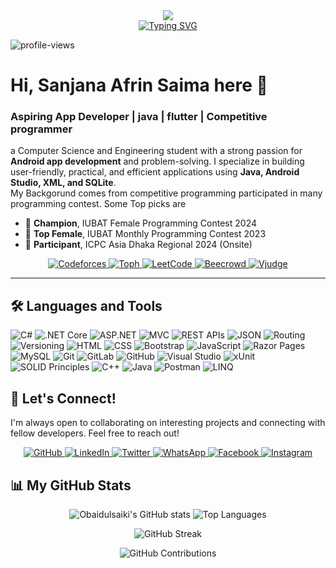 <div align="center">
  <img src="https://capsule-render.vercel.app/api?type=waving&color=0:6CABDD,100:1C2C5B&height=200&text=Sanjana%20Saima&animation=fadeIn&fontColor=ffffff&fontSize=60" />
</div>

<div align="center">
  <a href="https://git.io/typing-svg">
    <img src="https://readme-typing-svg.demolab.com?font=Fira+Code&weight=700&size=25&pause=1000&color=F8F8F8&center=true&width=435&lines=Aspiring Mobile+App+ Developer;Java+android;Problem+Solver;Competitive=Programmer" alt="Typing SVG" />
  </a>
</div>
<p align="left">
  <img src="https://komarev.com/ghpvc/?username=SanjanaSaima&label=Profile%20views&color=0e75b6&style=flat" alt="profile-views" />
</p>

# Hi, Sanjana Afrin Saima here 👋
### Aspiring App Developer | java | flutter | Competitive programmer

a Computer Science and Engineering student with a strong passion for **Android app development** and problem-solving. I specialize in building user-friendly, practical, and efficient applications using **Java, Android Studio, XML, and SQLite**.  
My Backgorund comes from competitive programming participated in many programming contest. Some Top picks are 
 - 🥇 **Champion**, IUBAT Female Programming Contest 2024  
- 🏅 **Top Female**, IUBAT Monthly Programming Contest 2023  
- 🎯 **Participant**, ICPC Asia Dhaka Regional 2024 (Onsite)  

<p align="center">
  <p align="center">
 <a href="https://codeforces.com/profile/Hello-2025"> <img alt="Codeforces" src="https://custom-icon-badges.demolab.com/badge/Codeforces-370-%23E05D44?style=for-the-badge&labelColor=CE4630&logo=codeforces&logoColor=white"/> </a>
  <a href="https://toph.co/u/Sanjana_Saima">
    <img alt="Toph" src="https://custom-icon-badges.demolab.com/badge/Toph-20-%23236ad3?style=for-the-badge&labelColor=1155ba&logo=toph&logoColor=white"/>
  </a>
  <a href="https://leetcode.com/u/SanjanaSaima/">
    <img alt="LeetCode" src="https://custom-icon-badges.demolab.com/badge/LeetCode-03-%23005588?style=for-the-badge&labelColor=003366&logo=leetcode&logoColor=white"/>
  </a>
<a href="https://judge.beecrowd.com/en/profile/677735">
  <img alt="Beecrowd" src="https://custom-icon-badges.demolab.com/badge/Beecrowd-46-%23802A2A?style=for-the-badge&labelColor=5C1A1A&logo=target&logoColor=white"/>
</a>
<a href="https://vjudge.net/user/Sanjana_Saima">
  <img alt="Vjudge" src="https://custom-icon-badges.demolab.com/badge/Vjudge-20%2B-%23008080?style=for-the-badge&labelColor=004d4d&logo=check-circle&logoColor=white"/>
</a>
</p>

---

## 🛠️ Languages and Tools
<img src="https://img.shields.io/badge/c%23-%23239120.svg?style=for-the-badge&logo=c-sharp&logoColor=white" alt="C#"/>
<img src="https://img.shields.io/badge/.NET%20Core-512BD4?style=for-the-badge&logo=dotnet&logoColor=white" alt=".NET Core"/>
<img src="https://img.shields.io/badge/ASP.NET-5C2D91?style=for-the-badge&logo=dotnet&logoColor=white" alt="ASP.NET"/>
<img src="https://img.shields.io/badge/MVC-000000?style=for-the-badge&logo=visualstudio&logoColor=white" alt="MVC"/>
<img src="https://img.shields.io/badge/REST%20API-02569B?style=for-the-badge&logo=postman&logoColor=white" alt="REST APIs"/>
<img src="https://img.shields.io/badge/JSON-000000?style=for-the-badge&logo=json&logoColor=white" alt="JSON"/>
<img src="https://img.shields.io/badge/Routing-FF6F00?style=for-the-badge&logo=angular&logoColor=white" alt="Routing"/>
<img src="https://img.shields.io/badge/Versioning-4285F4?style=for-the-badge&logo=git&logoColor=white" alt="Versioning"/>
<img src="https://img.shields.io/badge/html5-%23E34F26.svg?style=for-the-badge&logo=html5&logoColor=white" alt="HTML"/>
<img src="https://img.shields.io/badge/css3-%231572B6.svg?style=for-the-badge&logo=css3&logoColor=white" alt="CSS"/>
<img src="https://img.shields.io/badge/bootstrap-%237952B3.svg?style=for-the-badge&logo=bootstrap&logoColor=white" alt="Bootstrap"/>
<img src="https://img.shields.io/badge/javascript-%23323330.svg?style=for-the-badge&logo=javascript&logoColor=%23F7DF1E" alt="JavaScript"/>
<img src="https://img.shields.io/badge/Razor%20Pages-512BD4?style=for-the-badge&logo=dotnet&logoColor=white" alt="Razor Pages"/>
<img src="https://img.shields.io/badge/mysql-4479A1.svg?style=for-the-badge&logo=mysql&logoColor=white" alt="MySQL"/>
<img src="https://img.shields.io/badge/git-%23F05033.svg?style=for-the-badge&logo=git&logoColor=white" alt="Git"/>
<img src="https://img.shields.io/badge/gitlab-%23FC6D26.svg?style=for-the-badge&logo=gitlab&logoColor=white" alt="GitLab"/>
<img src="https://img.shields.io/badge/github-%23121011.svg?style=for-the-badge&logo=github&logoColor=white" alt="GitHub"/>
<img src="https://img.shields.io/badge/Visual%20Studio-5C2D91.svg?style=for-the-badge&logo=visualstudio&logoColor=white" alt="Visual Studio"/>
<img src="https://img.shields.io/badge/xUnit-512BD4?style=for-the-badge&logo=.net&logoColor=white" alt="xUnit"/>
<img src="https://img.shields.io/badge/SOLID%20Principles-000000?style=for-the-badge&logo=codeforces&logoColor=white" alt="SOLID Principles"/>
<img src="https://img.shields.io/badge/c++-%2300599C.svg?style=for-the-badge&logo=c%2B%2B&logoColor=white" alt="C++"/>
<img src="https://img.shields.io/badge/java-%23ED8B00.svg?style=for-the-badge&logo=openjdk&logoColor=white" alt="Java"/>
<img src="https://img.shields.io/badge/Postman-FF6C37?style=for-the-badge&logo=postman&logoColor=white" alt="Postman"/>
<img src="https://img.shields.io/badge/LINQ-512BD4?style=for-the-badge&logo=dotnet&logoColor=white" alt="LINQ"/>


## 🤝 Let's Connect!
I'm always open to collaborating on interesting projects and connecting with fellow developers. Feel free to reach out! 

<p align="center">
  <a href="https://github.com/obaidulsaiki">
    <img alt="GitHub" src="https://img.shields.io/badge/GitHub-181717?style=for-the-badge&logo=github&logoColor=white"/>
  </a>
  <a href="https://www.linkedin.com/in/obaidulsaiki">
    <img alt="LinkedIn" src="https://img.shields.io/badge/LinkedIn-0A66C2?style=for-the-badge&logo=linkedin&logoColor=white"/>
  </a>
  <a href="https://twitter.com/obaidulsaiki">
    <img alt="Twitter" src="https://img.shields.io/badge/Twitter-1DA1F2?style=for-the-badge&logo=twitter&logoColor=white"/>
  </a>
  <a href="https://wa.me/8801883440377">
    <img alt="WhatsApp" src="https://img.shields.io/badge/WhatsApp-25D366?style=for-the-badge&logo=whatsapp&logoColor=white"/>
  </a>
  <a href="https://www.facebook.com/obidul.saki">
    <img alt="Facebook" src="https://img.shields.io/badge/Facebook-1877F2?style=for-the-badge&logo=facebook&logoColor=white"/>
  </a>
  <a href="https://www.instagram.com/obaidulsaiki">
    <img alt="Instagram" src="https://img.shields.io/badge/Instagram-E4405F?style=for-the-badge&logo=instagram&logoColor=white"/>
  </a>
</p>

## 📊 My GitHub Stats
<p align="center">
  <!-- GitHub Stats -->
  <img src="https://github-readme-stats.vercel.app/api?username=obaidulsaiki&theme=dark&hide_border=true&include_all_commits=true&count_private=true&cache_seconds=1800&cache_bust=1" alt="Obaidulsaiki's GitHub stats" />
  
  <!-- Top Languages -->
  <img src="https://github-readme-stats.vercel.app/api/top-langs/?username=obaidulsaiki&theme=dark&hide_border=true&include_all_commits=true&count_private=true&layout=compact&cache_seconds=1800&cache_bust=1" alt="Top Languages" />
</p>

<p align="center">
  <!-- GitHub Streak -->
  <img src="https://streak-stats.demolab.com/?user=obaidulsaiki&theme=dark&hide_border=true&cache_bust=1" alt="GitHub Streak" />
</p>

<p align="center">
  <!-- GitHub Contributions -->
  <img src="https://github-contributor-stats.vercel.app/api?username=obaidulsaiki&limit=7&theme=dark&combine_all_yearly_contributions=true&cache_bust=1" alt="GitHub Contributions" />
</p>

